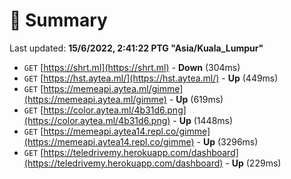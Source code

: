 # 📖 Summary
Last updated: **15/6/2022, 2:41:22 PTG "Asia/Kuala_Lumpur"**

- `GET` [https://shrt.ml](https://shrt.ml) - **Down** (304ms)
- `GET` [https://hst.aytea.ml/](https://hst.aytea.ml/) - **Up** (449ms)
- `GET` [https://memeapi.aytea.ml/gimme](https://memeapi.aytea.ml/gimme) - **Up** (619ms)
- `GET` [https://color.aytea.ml/4b31d6.png](https://color.aytea.ml/4b31d6.png) - **Up** (1448ms)
- `GET` [https://memeapi.aytea14.repl.co/gimme](https://memeapi.aytea14.repl.co/gimme) - **Up** (3296ms)
- `GET` [https://teledrivemy.herokuapp.com/dashboard](https://teledrivemy.herokuapp.com/dashboard) - **Up** (229ms)
